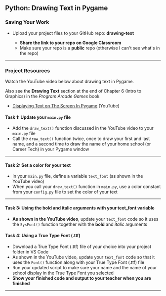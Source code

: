 ## Python: Drawing Text in Pygame

### Saving Your Work
  
- Upload your project files to your GitHub repo: **drawing-text**

    - **Share the link to your repo on Google Classroom**
    - Make sure your repo is a **public** repo (otherwise I can't see what's in the repo)
---

### Project Resources

Watch the YouTube video below about drawing text in Pygame.  

Also see the **Drawing Text** section at the end of Chapter 6 (Intro to Graphics) in the *Program Arcade Games* book

- [Displaying Text on The Screen In Pygame](https://youtu.be/ndtFoWWBAoE?feature=shared) (YouTube)


#### Task 1: Update your `main.py` file

- Add the `draw_text()` function discussed in the YouTube video to your `main.py` file
- Call the `draw_text()` function twice, once to draw your first and last name, and a second time to draw the name of your home school (or Career Tech) in your Pygame window

---

#### Task 2: Set a color for your text

- In your `main.py` file, define a variable `text_font` (as shown in the YouTube video)
- When you call your `draw_text()` function in `main.py`, use a color constant from your `config.py` file to set the color of your text

---

#### Task 3: Using the bold and italic arguments with your text_font variable

- **As shown in the YouTube video**, update your `text_font` code so it uses the `SysFont()` function together with the **bold** and *italic* arguments


#### Task 4: Using a True Type Font (.ttf)

- Download a True Type Font (.ttf) file of your choice into your project folder in VS Code
- As shown in the YouTube video, update your `text_font` code so that it uses the `Font()` function along with your True Type Font (.ttf) file
- Run your updated script to make sure your name and the name of your school display in the True Type Font you selected
- **Show your finished code and output to your teacher when you are finished**

---













